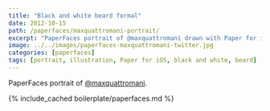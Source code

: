 ```yaml
---
title: "Black and white beard formal"
date: 2012-10-15
path: /paperfaces/maxquattromani-portrait/
excerpt: "PaperFaces portrait of @maxquattromani drawn with Paper for iOS on an iPad."
image: ../../images/paperfaces-maxquattromani-twitter.jpg
categories: [paperfaces]
tags: [portrait, illustration, Paper for iOS, black and white, beard]
---
```


PaperFaces portrait of [@maxquattromani](https://twitter.com/maxquattromani).

{% include_cached boilerplate/paperfaces.md %}
